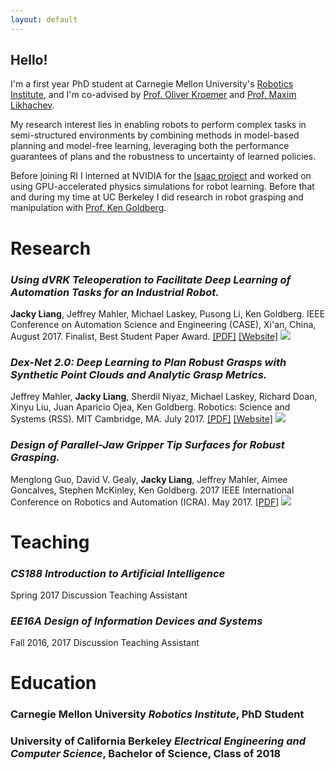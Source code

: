 ```yaml
---
layout: default
---
```


## Hello!

I'm a first year PhD student at Carnegie Mellon University's [Robotics Institute](https://www.ri.cmu.edu/), and I'm co-advised by [Prof. Oliver Kroemer](https://www.ri.cmu.edu/ri-faculty/oliver-kroemer/) and [Prof. Maxim Likhachev](http://www.cs.cmu.edu/~maxim/). 

My research interest lies in enabling robots to perform complex tasks in semi-structured environments by combining methods in model-based planning and model-free learning, leveraging both the performance guarantees of plans and the robustness to uncertainty of learned policies.

Before joining RI I interned at NVIDIA for the [Isaac project](https://www.nvidia.com/en-us/deep-learning-ai/industries/robotics/) and worked on using GPU-accelerated physics simulations for robot learning.
Before that and during my time at UC Berkeley I did research in robot grasping and manipulation with [Prof. Ken Goldberg](http://goldberg.berkeley.edu/).

# Research

### _Using dVRK Teleoperation to Facilitate Deep Learning of Automation Tasks for an Industrial Robot._ 
**Jacky Liang**, Jeffrey Mahler, Michael Laskey, Pusong Li, Ken Goldberg. IEEE Conference on Automation Science and Engineering (CASE), Xi'an, China, August 2017. Finalist, Best Student Paper Award. 
[\[PDF\]](https://berkeleyautomation.github.io/teleop/documents/DY-Teleop-CASE-2017_final.pdf)
[\[Website\]](https://berkeleyautomation.github.io/teleop/)
<img class="pub-img" src="{{ site.baseurl }}assets/imgs/dy-teleop_web.jpg"> 

### _Dex-Net 2.0: Deep Learning to Plan Robust Grasps with Synthetic Point Clouds and Analytic Grasp Metrics._
Jeffrey Mahler, **Jacky Liang**, Sherdil Niyaz, Michael Laskey, Richard Doan, Xinyu Liu, Juan Aparicio Ojea, Ken Goldberg. Robotics: Science and Systems (RSS). MIT Cambridge, MA. July 2017.
[\[PDF\]](https://github.com/BerkeleyAutomation/dex-net/raw/gh-pages/docs/dexnet_rss2017_final.pdf)
[\[Website\]](https://berkeleyautomation.github.io/dex-net/)
<img class="pub-img" src="{{ site.baseurl }}assets/imgs/dex-net_web.jpg">

### _Design of Parallel-Jaw Gripper Tip Surfaces for Robust Grasping._
Menglong Guo, David V. Gealy, **Jacky Liang**, Jeffrey Mahler, Aimee Goncalves, Stephen McKinley, Ken Goldberg. 2017 IEEE International Conference on Robotics and Automation (ICRA). May 2017.
[\[PDF\]](http://goldberg.berkeley.edu/pubs/gripper-tip-surface-design-icra-2017-camera-ready.pdf)
<img class="pub-img" src="{{ site.baseurl }}assets/imgs/gripper-tips.png">

# Teaching

### _CS188 Introduction to Artificial Intelligence_
Spring 2017 Discussion Teaching Assistant
### _EE16A Design of Information Devices and Systems_
Fall 2016, 2017 Discussion Teaching Assistant

# Education

### Carnegie Mellon University _Robotics Institute_, PhD Student

### University of California Berkeley _Electrical Engineering and Computer Science_, Bachelor of Science, Class of 2018
